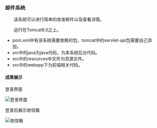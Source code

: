 ### **邮件系统**

&#8195;&#8195;该系统可以进行简单的收发邮件以及查看详情。

&#8195;&#8195;运行在Tomcat8.0之上。

- pom.xml中有该系统需要依赖的包，tomcat中的servlet-api包需要自己添加。
- src中的java为java代码，为本系统后台代码。
- src中的resources中文件为资源文件。
- src中的webapp下为前端相关代码。

#### **成果展示**

登录界面

![登录界面](https://github.com/yangliu0/myEmail/blob/master/src/main/webapp/img/1.png)

登录后展示收信箱

![收信箱](https://github.com/yangliu0/myEmail/blob/master/src/main/webapp/img/2.png)